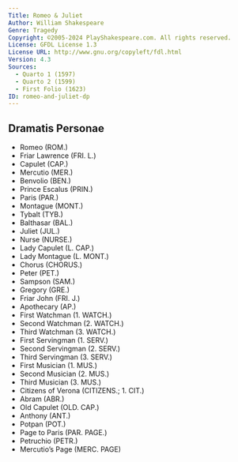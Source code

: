 ```yaml
---
Title: Romeo & Juliet
Author: William Shakespeare
Genre: Tragedy
Copyright: ©2005-2024 PlayShakespeare.com. All rights reserved.
License: GFDL License 1.3
License URL: http://www.gnu.org/copyleft/fdl.html
Version: 4.3
Sources:
  - Quarto 1 (1597)
  - Quarto 2 (1599)
  - First Folio (1623)
ID: romeo-and-juliet-dp
---
```


## Dramatis Personae


- Romeo (ROM.)
- Friar Lawrence (FRI. L.)
- Capulet (CAP.)
- Mercutio (MER.)
- Benvolio (BEN.)
- Prince Escalus (PRIN.)
- Paris (PAR.)
- Montague (MONT.)
- Tybalt (TYB.)
- Balthasar (BAL.)
- Juliet (JUL.)
- Nurse (NURSE.)
- Lady Capulet (L. CAP.)
- Lady Montague (L. MONT.)
- Chorus (CHORUS.)
- Peter (PET.)
- Sampson (SAM.)
- Gregory (GRE.)
- Friar John (FRI. J.)
- Apothecary (AP.)
- First Watchman (1. WATCH.)
- Second Watchman (2. WATCH.)
- Third Watchman (3. WATCH.)
- First Servingman (1. SERV.)
- Second Servingman (2. SERV.)
- Third Servingman (3. SERV.)
- First Musician (1. MUS.)
- Second Musician (2. MUS.)
- Third Musician (3. MUS.)
- Citizens of Verona (CITIZENS.; 1. CIT.)
- Abram (ABR.)
- Old Capulet (OLD. CAP.)
- Anthony (ANT.)
- Potpan (POT.)
- Page to Paris (PAR. PAGE.)
- Petruchio (PETR.)
- Mercutio’s Page (MERC. PAGE)
